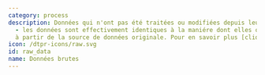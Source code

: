 ```yaml
---
category: process
description: Données qui n'ont pas été traitées ou modifiées depuis leur collecte
  - les données sont effectivement identiques à la maniére dont elles ont été recueillies
  à partir de la source de données originale. Pour en savoir plus [cliquez-ici](https://fr.wikipedia.org/wiki/Données_brutes)
icon: /dtpr-icons/raw.svg
id: raw_data
name: Données brutes
---
```

